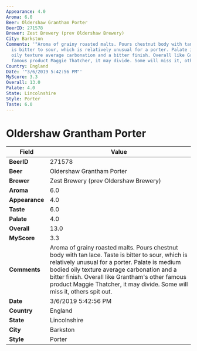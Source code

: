 ```yaml
---
Appearance: 4.0
Aroma: 6.0
Beer: Oldershaw Grantham Porter
BeerID: 271578
Brewer: Zest Brewery (prev Oldershaw Brewery)
City: Barkston
Comments: '"Aroma of grainy roasted malts. Pours chestnut body with tan lace. Taste
  is bitter to sour, which is relatively unusual for a porter. Palate is medium bodied
  oily texture average carbonation and a bitter finish. Overall like Grantham''s other
  famous product Maggie Thatcher, it may divide. Some will miss it, others spit out."'
Country: England
Date: '"3/6/2019 5:42:56 PM"'
MyScore: 3.3
Overall: 13.0
Palate: 4.0
State: Lincolnshire
Style: Porter
Taste: 6.0
---
```


# Oldershaw Grantham Porter

| Field         | Value |
|---------------|-------|
| **BeerID** | 271578 |
| **Beer** | Oldershaw Grantham Porter |
| **Brewer** | Zest Brewery (prev Oldershaw Brewery) |
| **Aroma** | 6.0 |
| **Appearance** | 4.0 |
| **Taste** | 6.0 |
| **Palate** | 4.0 |
| **Overall** | 13.0 |
| **MyScore** | 3.3 |
| **Comments** | Aroma of grainy roasted malts. Pours chestnut body with tan lace. Taste is bitter to sour, which is relatively unusual for a porter. Palate is medium bodied oily texture average carbonation and a bitter finish. Overall like Grantham's other famous product Maggie Thatcher, it may divide. Some will miss it, others spit out. |
| **Date** | 3/6/2019 5:42:56 PM |
| **Country** | England |
| **State** | Lincolnshire |
| **City** | Barkston |
| **Style** | Porter |
